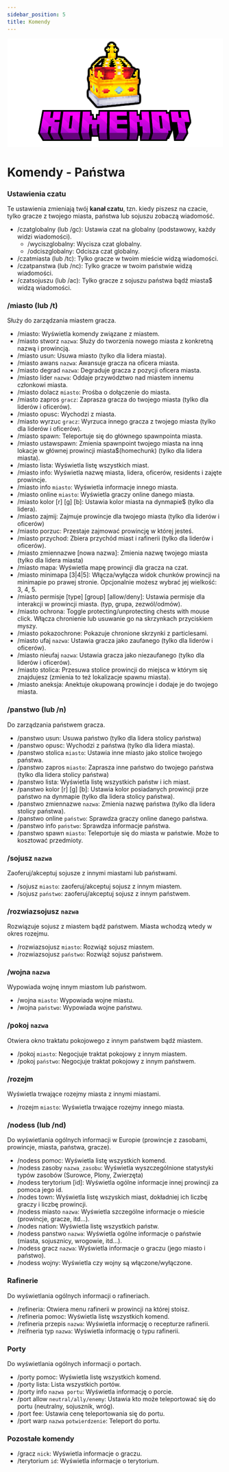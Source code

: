 ```yaml
---
sidebar_position: 5
title: Komendy
---
```

![Komendy](./img/komendy.png)
# Komendy - Państwa

### Ustawienia czatu
Te ustawienia zmieniają twój **kanał czatu**, tzn. kiedy piszesz na czacie, tylko gracze z twojego miasta, państwa lub sojuszu zobaczą wiadomość.

- /czatglobalny (lub /gc): Ustawia czat na globalny (podstawowy, każdy widzi wiadomości).
	- /wyciszglobalny: Wycisza czat globalny.
	- /odciszglobalny: Odcisza czat globalny.
- /czatmiasta (lub /tc): Tylko gracze w twoim mieście widzą wiadomości.
- /czatpanstwa (lub /nc): Tylko gracze w twoim państwie widzą wiadomości.
- /czatsojuszu (lub /ac): Tylko gracze z sojuszu państwa bądź miasta$ widzą wiadomości.

### /miasto (lub /t)
Służy do zarządzania miastem gracza.

- /miasto: Wyświetla komendy związane z miastem.
- /miasto stworz `nazwa`: Służy do tworzenia nowego miasta z konkretną nazwą i prowincją.
- /miasto usun: Usuwa miasto (tylko dla lidera miasta).
- /miasto awans `nazwa`: Awansuje gracza na oficera miasta.
- /miasto degrad `nazwa`: Degraduje gracza z pozycji oficera miasta.
- /miasto lider `nazwa`: Oddaje przywództwo nad miastem innemu członkowi miasta.
- /miasto dolacz `miasto`: Prośba o dołączenie do miasta.
- /miasto zapros `gracz`: Zaprasza gracza do twojego miasta (tylko dla liderów i oficerów).
- /miasto opusc: Wychodzi z miasta.
- /miasto wyrzuc `gracz`: Wyrzuca innego gracza z twojego miasta (tylko dla liderów i oficerów).
- /miasto spawn: Teleportuje się do głównego spawnpointa miasta.
- /miasto ustawspawn: Zmienia spawnpoint twojego miasta na inną lokacje w głównej prowincji miasta$(homechunk) (tylko dla lidera miasta).
- /miasto lista: Wyświetla listę wszystkich miast.
- /miasto info: Wyświetla nazwę miasta, lidera, oficerów, residents i zajęte prowincje.
- /miasto info `miasto`: Wyświetla informacje innego miasta.
- /miasto online `miasto`: Wyświetla graczy online danego miasta.
- /miasto kolor [r] [g] [b]: Ustawia kolor miasta na dynmapie$ (tylko dla lidera).
- /miasto zajmij: Zajmuje prowincje dla twojego miasta (tylko dla liderów i oficerów)
- /miasto porzuc: Przestaje zajmować prowincję w której jesteś.
- /miasto przychod: Zbiera przychód miast i rafinerii (tylko dla liderów i oficerów).
- /miasto zmiennazwe [nowa nazwa]: Zmienia nazwę twojego miasta (tylko dla lidera miasta)
- /miasto mapa: Wyświetla mapę prowincji dla gracza na czat.
- /miasto minimapa [3|4|5]: Włącza/wyłącza widok chunków prowincji na minimapie po prawej stronie. Opcjonalnie możesz wybrać jej wielkość: 3, 4, 5.
- /miasto permisje [type] [group] [allow/deny]: Ustawia permisje dla interakcji w prowincji miasta. (typ, grupa, zezwól/odmów).
- /miasto ochrona: Toggle protecting/unprotecting chests with mouse click. Włącza chronienie lub usuwanie go na skrzynkach przyciskiem myszy.
- /miasto pokazochrone: Pokazuje chronione skrzynki z particlesami.
- /miasto ufaj `nazwa`: Ustawia gracza jako zaufanego (tylko dla liderów i oficerów).
- /miasto nieufaj `nazwa`: Ustawia gracza jako niezaufanego (tylko dla liderów i oficerów).
- /miasto stolica: Przesuwa stolice prowincji do miejsca w którym się znajdujesz (zmienia to też lokalizacje spawnu miasta).
- /miasto aneksja: Anektuje okupowaną prowincje i dodaje je do twojego miasta.

### /panstwo (lub /n)
Do zarządzania państwem gracza.

- /panstwo usun: Usuwa państwo (tylko dla lidera stolicy państwa)
- /panstwo opusc: Wychodzi z państwa (tylko dla lidera miasta).
- /panstwo stolica `miasto`: Ustawia inne miasto jako stolice twojego państwa.
- /panstwo zapros `miasto`: Zaprasza inne państwo do twojego państwa (tylko dla lidera stolicy państwa)
- /panstwo lista: Wyświetla listę wszystkich państw i ich miast.
- /panstwo kolor [r] [g] [b]: Ustawia kolor posiadanych prowincji prze państwo na dynmapie (tylko dla lidera stolicy państwa).
- /panstwo zmiennazwe `nazwa`: Zmienia nazwę państwa (tylko dla lidera stolicy państwa). 
- /panstwo online `państwo`: Sprawdza graczy online danego państwa.
- /panstwo info `państwo`: Sprawdza informacje państwa.
- /panstwo spawn `miasto`: Teleportuje się do miasta w państwie. Może to kosztować przedmioty.

### /sojusz `nazwa`
Zaoferuj/akceptuj sojusze z innymi miastami lub państwami.

- /sojusz `miasto`: zaoferuj/akceptuj sojusz z innym miastem.
- /sojusz `państwo`: zaoferuj/akceptuj sojusz z innym państwem.

### /rozwiazsojusz `nazwa`
Rozwiązuje sojusz z  miastem bądź państwem. Miasta wchodzą wtedy w okres rozejmu.

- /rozwiazsojusz `miasto`: Rozwiąż sojusz miastem.
- /rozwiazsojusz `państwo`: Rozwiąż sojusz państwem.

### /wojna `nazwa`
Wypowiada wojnę innym miastom lub państwom.

- /wojna `miasto`: Wypowiada wojne miastu.
- /wojna `państwo`: Wypowiada wojne państwu.

### /pokoj `nazwa`
Otwiera okno traktatu pokojowego z innym państwem bądź miastem.

- /pokoj `miasto`: Negocjuje traktat pokojowy z innym miastem.
- /pokoj `państwo`: Negocjuje traktat pokojowy z innym państwem.

### /rozejm
Wyświetla trwające rozejmy miasta z innymi miastami.

- /rozejm `miasto`: Wyświetla trwające rozejmy innego miasta.

### /nodess (lub /nd)
Do wyświetlania ogólnych informacji w Europie (prowincje z zasobami, prowincje, miasta, państwa, gracze).

- /nodess pomoc: Wyświetla listę wszystkich komend.
- /nodess zasoby `nazwa_zasobu`: Wyświetla wyszczególnione statystyki typów zasobów (Surowce, Plony, Zwierzęta)
- /nodess terytorium [id]: Wyświetla ogólne informacje innej prowincji za pomoca jego id.
- /nodes town: Wyświetla listę wszyskich miast, dokładniej ich liczbę graczy i liczbę prowincji.
- /nodess miasto `nazwa`: Wyświetla szczególne informacje o mieście (prowincje, gracze, itd...).
- /nodes nation: Wyświetla listę wszystkich państw.
- /nodess panstwo `nazwa`: Wyświetla ogólne informacje o państwie (miasta, sojusznicy, wrogowie, itd...).
- /nodess gracz `nazwa`: Wyświetla informacje o graczu (jego miasto i państwo).
- /nodess wojny: Wyświetla czy wojny są włączone/wyłączone.

### Rafinerie
Do wyświetlania ogólnych informacji o rafineriach.
- /refineria: Otwiera menu rafinerii w prowincji na której stoisz.
- /refineria pomoc: Wyświetla listę wszystkich komend.
- /refineria przepis `nazwa`: Wyświetla informację o recepturze rafinerii.
- /reifneria typ `nazwa`: Wyświetla informację o typu rafinerii.

### Porty
Do wyświetlania ogólnych informacji o portach. 
- /porty pomoc: Wyświetla listę wszystkich komend.
- /porty lista: Lista wszystkich portów.
- /porty info `nazwa portu`: Wyświetla informację o porcie.
- /port allow `neutral/ally/enemy`: Ustawia kto może teleportować się do portu (neutralny, sojusznik, wróg).
- /port fee: Ustawia cenę teleportowania się do portu.
- /port warp `nazwa` `potwierdzenie`: Teleport do portu.

### Pozostałe komendy
- /gracz `nick`: Wyświetla informacje o graczu.
- /terytorium `id`: Wyświetla informacje o terytorium.
